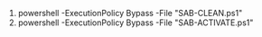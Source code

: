 1. powershell -ExecutionPolicy Bypass -File "SAB-CLEAN.ps1"
2. powershell -ExecutionPolicy Bypass -File "SAB-ACTIVATE.ps1"
